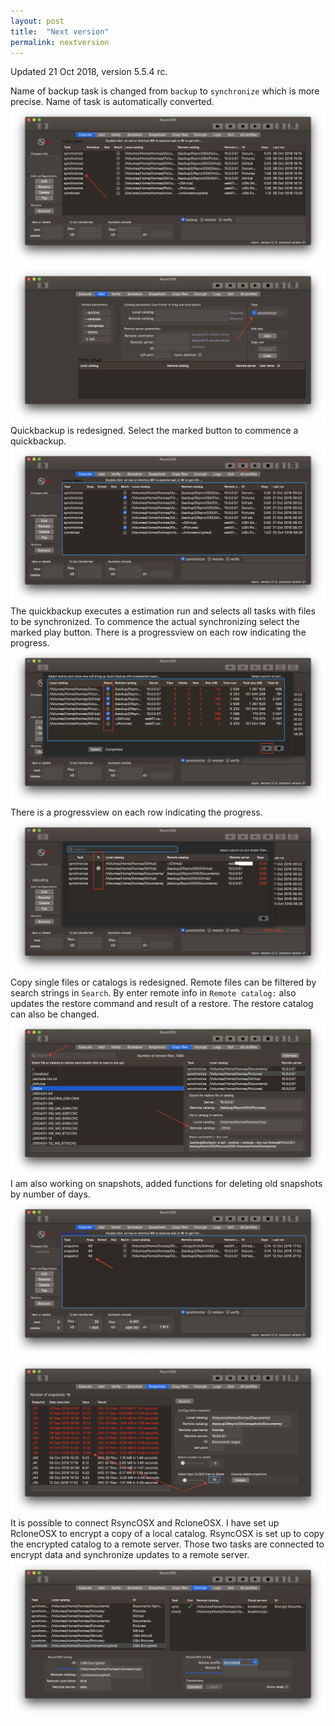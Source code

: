 ```yaml
---
layout: post
title:  "Next version"
permalink: nextversion
---
```

Updated 21 Oct 2018, version 5.5.4 rc.

Name of backup task is changed from `backup` to `synchronize` which is more precise. Name of task is automatically converted.
![](/images/RsyncOSX/master/nextversion/main.png)
![](/images/RsyncOSX/master/nextversion/add.png)
Quickbackup is redesigned. Select the marked button to commence a quickbackup.
![](/images/RsyncOSX/master/nextversion/quickbackup1.png)
The quickbackup executes a estimation run and selects all tasks with files to be synchronized. To commence the actual synchronizing select the marked play button. There is a progressview on each row indicating the progress.
![](/images/RsyncOSX/master/nextversion/quickbackup2.png)
There is a progressview on each row indicating the progress.
![](/images/RsyncOSX/master/nextversion/quickbackup3.png)
Copy single files or catalogs is redesigned. Remote files can be filtered by search strings in `Search`. By enter remote info in `Remote catalog:` also updates the restore command and result of a restore. The restore catalog can also be changed.
![](/images/RsyncOSX/master/nextversion/copy.png)
I am also working on snapshots, added functions for deleting old snapshots by number of days.
![](/images/RsyncOSX/master/nextversion/snapnum.png)
![](/images/RsyncOSX/master/nextversion/days.png)
It is possible to connect RsyncOSX and RcloneOSX. I have set up RcloneOSX to encrypt a copy of a local catalog. RsyncOSX is set up to copy the encrypted catalog to a remote server. Those two tasks are connected to encrypt data and synchronize updates to a remote server.
![](/images/RsyncOSX/master/nextversion/combined.png)
